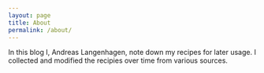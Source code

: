 ```yaml
---
layout: page
title: About
permalink: /about/
---
```


In this blog I, Andreas Langenhagen, note down my recipes for later usage.
I collected and modified the recipies over time from various sources.
